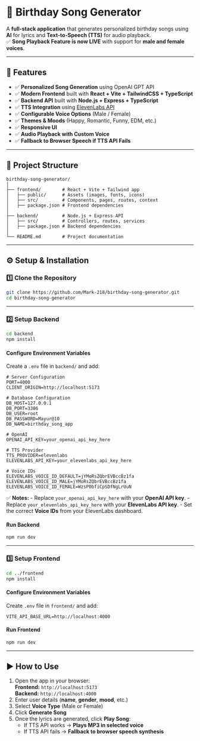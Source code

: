 # 🎵 Birthday Song Generator

A **full-stack application** that generates personalized birthday songs
using **AI** for lyrics and **Text-to-Speech (TTS)** for audio
playback.\
✅ **Song Playback Feature is now LIVE** with support for **male and
female voices**.

------------------------------------------------------------------------

## 📌 Features

-   ✅ **Personalized Song Generation** using OpenAI GPT API
-   ✅ **Modern Frontend** built with **React + Vite + TailwindCSS +
    TypeScript**
-   ✅ **Backend API** built with **Node.js + Express + TypeScript**
-   ✅ **TTS Integration** using [ElevenLabs API](https://elevenlabs.io)
-   ✅ **Configurable Voice Options** (Male / Female)
-   ✅ **Themes & Moods** (Happy, Romantic, Funny, EDM, etc.)
-   ✅ **Responsive UI**
-   ✅ **Audio Playback with Custom Voice**
-   ✅ **Fallback to Browser Speech if TTS API Fails**

------------------------------------------------------------------------

## 📂 Project Structure

    birthday-song-generator/
    │
    ├── frontend/        # React + Vite + Tailwind app
    │   ├── public/      # Assets (images, fonts, icons)
    │   ├── src/         # Components, pages, routes, context
    │   ├── package.json # Frontend dependencies
    │
    ├── backend/         # Node.js + Express API
    │   ├── src/         # Controllers, routes, services
    │   ├── package.json # Backend dependencies
    │
    └── README.md        # Project documentation

------------------------------------------------------------------------

## ⚙️ Setup & Installation

### **1️⃣ Clone the Repository**

``` bash
git clone https://github.com/Mark-218/birthday-song-generator.git
cd birthday-song-generator
```

------------------------------------------------------------------------

### **2️⃣ Setup Backend**

``` bash
cd backend
npm install
```

#### **Configure Environment Variables**

Create a `.env` file in `backend/` and add:

``` env
# Server Configuration
PORT=4000
CLIENT_ORIGIN=http://localhost:5173

# Database Configuration
DB_HOST=127.0.0.1
DB_PORT=3306
DB_USER=root
DB_PASSWORD=Mayur@10
DB_NAME=birthday_song_app

# OpenAI
OPENAI_API_KEY=your_openai_api_key_here

# TTS Provider
TTS_PROVIDER=elevenlabs
ELEVENLABS_API_KEY=your_elevenlabs_api_key_here

# Voice IDs
ELEVENLABS_VOICE_ID_DEFAULT=jYMoRsZQbrEVBccBz1fa
ELEVENLABS_VOICE_ID_MALE=jYMoRsZQbrEVBccBz1fa
ELEVENLABS_VOICE_ID_FEMALE=WzsP0bfiCpSDfNgLrUuN
```

✅ **Notes:** - Replace `your_openai_api_key_here` with your **OpenAI
API key**. - Replace `your_elevenlabs_api_key_here` with your
**ElevenLabs API key**. - Set the correct **Voice IDs** from your
ElevenLabs dashboard.

#### **Run Backend**

``` bash
npm run dev
```

------------------------------------------------------------------------

### **3️⃣ Setup Frontend**

``` bash
cd ../frontend
npm install
```

#### **Configure Environment Variables**

Create `.env` file in `frontend/` and add:

``` env
VITE_API_BASE_URL=http://localhost:4000
```

#### **Run Frontend**

``` bash
npm run dev
```

------------------------------------------------------------------------

## ▶️ **How to Use**

1.  Open the app in your browser:\
    **Frontend:** `http://localhost:5173`\
    **Backend:** `http://localhost:4000`
2.  Enter user details (**name**, **gender**, **mood**, etc.)
3.  Select **Voice Type** (Male or Female)
4.  Click **Generate Song**
5.  Once the lyrics are generated, click **Play Song**:
    -   If TTS API works → **Plays MP3 in selected voice**
    -   If TTS API fails → **Fallback to browser speech synthesis**
